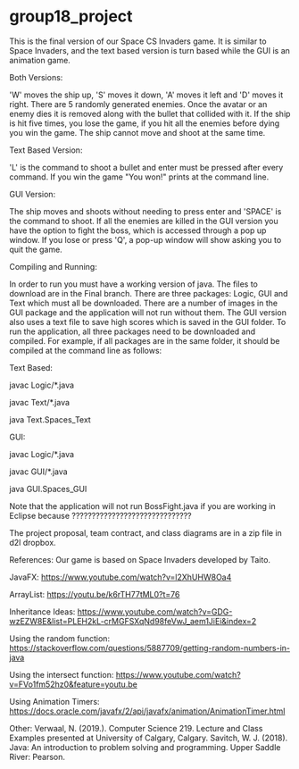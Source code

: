 # group18_project
This is the final version of our Space CS Invaders game. It is similar to Space Invaders, and the text based version is turn based while the GUI is an animation game. 

Both Versions:

'W' moves the ship up, 'S' moves it down, 'A' moves it left and 'D' moves it right.
There are 5 randomly generated enemies.
Once the avatar or an enemy dies it is removed along with the bullet that collided with it.
If the ship is hit five times, you lose the game, if you hit all the enemies before dying you win the game.
The ship cannot move and shoot at the same time.

Text Based Version:

'L' is the command to shoot a bullet and enter must be pressed after every command.
If you win the game "You won!" prints at the command line.

GUI Version:

The ship moves and shoots without needing to press enter and 'SPACE' is the command to shoot.
If all the enemies are killed in the GUI version you have the option to fight the boss, which is accessed through a pop up window.
If you lose or press 'Q', a pop-up window will show asking you to quit the game.

Compiling and Running:

In order to run you must have a working version of java. The files to download are in the Final branch. There are three packages: Logic, GUI and Text which must all be downloaded. There are a number of images in the GUI package and the application will not run without them. The GUI version also uses a text file to save high scores which is saved in the GUI folder. To run the application, all three packages need to be downloaded and compiled. For example, if all packages are in the same folder, it should be compiled at the command line as follows:


Text Based:

javac Logic/*.java

javac Text/*.java

java Text.Spaces_Text


GUI:

javac Logic/*.java

javac GUI/*.java

java GUI.Spaces_GUI

Note that the application will not run BossFight.java if you are working in Eclipse because ??????????????????????????????


The project proposal, team contract, and class diagrams are in a zip file in d2l dropbox.

References: Our game is based on Space Invaders developed by Taito. 

JavaFX: https://www.youtube.com/watch?v=l2XhUHW8Oa4

ArrayList: https://youtu.be/k6rTH77tML0?t=76

Inheritance Ideas: https://www.youtube.com/watch?v=GDG-wzEZW8E&list=PLEH2kL-crMGFSXqNd98feVwJ_aem1JiEi&index=2

Using the random function: https://stackoverflow.com/questions/5887709/getting-random-numbers-in-java

Using the intersect function: https://www.youtube.com/watch?v=FVo1fm52hz0&feature=youtu.be

Using Animation Timers: https://docs.oracle.com/javafx/2/api/javafx/animation/AnimationTimer.html

Other: Verwaal, N. (2019.). Computer Science 219. Lecture and Class Examples presented at University of Calgary, Calgary. Savitch, W. J. (2018). Java: An introduction to problem solving and programming. Upper Saddle River: Pearson.
